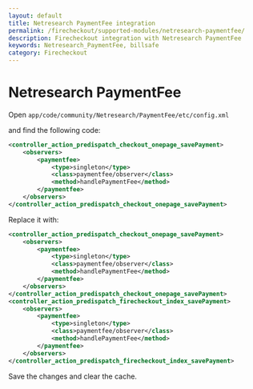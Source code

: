 ```yaml
---
layout: default
title: Netresearch PaymentFee integration
permalink: /firecheckout/supported-modules/netresearch-paymentfee/
description: Firecheckout integration with Netresearch PaymentFee
keywords: Netresearch_PaymentFee, billsafe
category: Firecheckout
---
```


# Netresearch PaymentFee

Open `app/code/community/Netresearch/PaymentFee/etc/config.xml`

and find the following code:

```xml
<controller_action_predispatch_checkout_onepage_savePayment>
    <observers>
        <paymentfee>
            <type>singleton</type>
            <class>paymentfee/observer</class>
            <method>handlePaymentFee</method>
        </paymentfee>
    </observers>
</controller_action_predispatch_checkout_onepage_savePayment>
```

Replace it with:

```xml
<controller_action_predispatch_checkout_onepage_savePayment>
    <observers>
        <paymentfee>
            <type>singleton</type>
            <class>paymentfee/observer</class>
            <method>handlePaymentFee</method>
        </paymentfee>
    </observers>
</controller_action_predispatch_checkout_onepage_savePayment>
<controller_action_predispatch_firecheckout_index_savePayment>
    <observers>
        <paymentfee>
            <type>singleton</type>
            <class>paymentfee/observer</class>
            <method>handlePaymentFee</method>
        </paymentfee>
    </observers>
</controller_action_predispatch_firecheckout_index_savePayment>
```

Save the changes and clear the cache.
